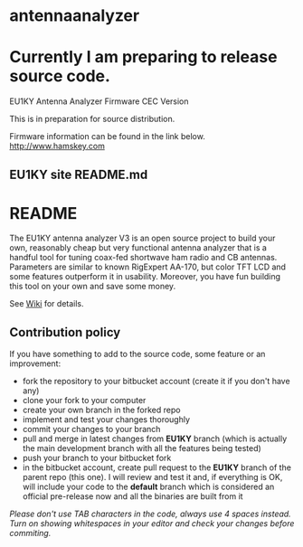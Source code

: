 # antennaanalyzer
# Currently I am preparing to release source code. 
EU1KY Antenna Analyzer Firmware CEC Version

This is in preparation for source distribution.

Firmware information can be found in the link below.
http://www.hamskey.com

EU1KY site README.md
---------------------------------------------------
# README #

The EU1KY antenna analyzer V3 is an open source project to build your own, reasonably cheap but very functional antenna analyzer that is a handful tool for tuning coax-fed shortwave ham radio and CB antennas. Parameters are similar to known RigExpert AA-170, but color TFT LCD and some features outperform it in usability. Moreover, you have fun building this tool on your own and save some money.

See [Wiki](https://bitbucket.org/kuchura/eu1ky_aa_v3/wiki/Home) for details.

## Contribution policy ##

If you have something to add to the source code, some feature or an improvement:

* fork the repository to your bitbucket account (create it if you don't have any)
* clone your fork to your computer
* create your own branch in the forked repo
* implement and test your changes thoroughly
* commit your changes to your branch
* pull and merge in latest changes from **EU1KY** branch (which is actually the main development branch with all the features being tested)
* push your branch to your bitbucket fork
* in the bitbucket account, create pull request to the **EU1KY** branch of the parent repo (this one). I will review and test it and, if everything is OK, will include your code to the **default** branch which is considered an official pre-release now and all the binaries are built from it

*Please don't use TAB characters in the code, always use 4 spaces instead. Turn on showing whitespaces in your editor and check your changes before commiting.*
